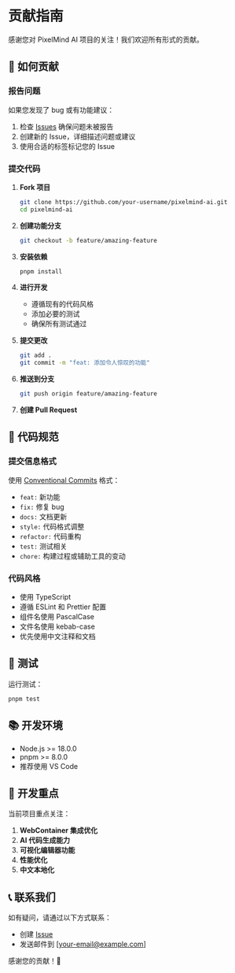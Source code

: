 # 贡献指南

感谢您对 PixelMind AI 项目的关注！我们欢迎所有形式的贡献。

## 🤝 如何贡献

### 报告问题

如果您发现了 bug 或有功能建议：

1. 检查 [Issues](https://github.com/your-username/pixelmind-ai/issues) 确保问题未被报告
2. 创建新的 Issue，详细描述问题或建议
3. 使用合适的标签标记您的 Issue

### 提交代码

1. **Fork 项目**
   ```bash
   git clone https://github.com/your-username/pixelmind-ai.git
   cd pixelmind-ai
   ```

2. **创建功能分支**
   ```bash
   git checkout -b feature/amazing-feature
   ```

3. **安装依赖**
   ```bash
   pnpm install
   ```

4. **进行开发**
   - 遵循现有的代码风格
   - 添加必要的测试
   - 确保所有测试通过

5. **提交更改**
   ```bash
   git add .
   git commit -m "feat: 添加令人惊叹的功能"
   ```

6. **推送到分支**
   ```bash
   git push origin feature/amazing-feature
   ```

7. **创建 Pull Request**

## 📝 代码规范

### 提交信息格式

使用 [Conventional Commits](https://www.conventionalcommits.org/) 格式：

- `feat:` 新功能
- `fix:` 修复 bug
- `docs:` 文档更新
- `style:` 代码格式调整
- `refactor:` 代码重构
- `test:` 测试相关
- `chore:` 构建过程或辅助工具的变动

### 代码风格

- 使用 TypeScript
- 遵循 ESLint 和 Prettier 配置
- 组件名使用 PascalCase
- 文件名使用 kebab-case
- 优先使用中文注释和文档

## 🧪 测试

运行测试：
```bash
pnpm test
```

## 📚 开发环境

- Node.js >= 18.0.0
- pnpm >= 8.0.0
- 推荐使用 VS Code

## 🎯 开发重点

当前项目重点关注：

1. **WebContainer 集成优化**
2. **AI 代码生成能力**
3. **可视化编辑器功能**
4. **性能优化**
5. **中文本地化**

## 📞 联系我们

如有疑问，请通过以下方式联系：

- 创建 [Issue](https://github.com/your-username/pixelmind-ai/issues)
- 发送邮件到 [your-email@example.com]

感谢您的贡献！🎉
